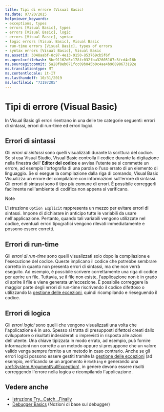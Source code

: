 ```yaml
---
title: Tipi di errore (Visual Basic)
ms.date: 07/20/2015
helpviewer_keywords:
- exceptions, types
- errors [Visual Basic], types
- errors [Visual Basic], logic
- errors [Visual Basic], syntax
- logic errors [Visual Basic], Visual Basic
- run-time errors [Visual Basic], types of errors
- syntax errors [Visual Basic], Visual Basic
ms.assetid: 3048aabf-8c97-4e13-9150-853769cb5f6f
ms.openlocfilehash: 5be91162d5c178fc032fba32605107c3fcd4d16b
ms.sourcegitcommit: 5a28f8eb071fcc09b045b0c4ae4b96898673192e
ms.translationtype: MT
ms.contentlocale: it-IT
ms.lasthandoff: 10/31/2019
ms.locfileid: "73197205"
---
```

# <a name="error-types-visual-basic"></a>Tipi di errore (Visual Basic)
In Visual Basic gli errori rientrano in una delle tre categorie seguenti: errori di sintassi, errori di run-time ed errori logici.

## <a name="syntax-errors"></a>Errori di sintassi
 Gli *errori di sintassi* sono quelli visualizzati durante la scrittura del codice. Se si usa Visual Studio, Visual Basic controlla il codice durante la digitazione nella finestra dell' **Editor del codice** e avvisa l'utente se si commette un errore, ad esempio l'ortografia di una parola o l'uso errato di un elemento di linguaggio. Se si esegue la compilazione dalla riga di comando, Visual Basic Visualizza un errore del compilatore con informazioni sull'errore di sintassi. Gli errori di sintassi sono il tipo più comune di errori. È possibile correggerli facilmente nell'ambiente di codifica non appena si verificano.

> [!NOTE]
> L'istruzione `Option Explicit` rappresenta un mezzo per evitare errori di sintassi. Impone di dichiarare in anticipo tutte le variabili da usare nell'applicazione. Pertanto, quando tali variabili vengono utilizzate nel codice, eventuali errori tipografici vengono rilevati immediatamente e possono essere corretti.

## <a name="run-time-errors"></a>Errori di run-time
 Gli *errori di run-time* sono quelli visualizzati solo dopo la compilazione e l'esecuzione del codice. Queste implicano il codice che potrebbe sembrare corretto in quanto non presenta errori di sintassi, ma che non verrà eseguito. Ad esempio, è possibile scrivere correttamente una riga di codice per aprire un file. Tuttavia, se il file non esiste, l'applicazione non è in grado di aprire il file e viene generata un'eccezione. È possibile correggere la maggior parte degli errori di run-time riscrivendo il codice difettoso o utilizzando la [gestione delle eccezioni](../../language-reference/statements/try-catch-finally-statement.md), quindi ricompilando e rieseguendo il codice.
  
## <a name="logic-errors"></a>Errori di logica
 Gli *errori logici* sono quelli che vengono visualizzati una volta che l'applicazione è in uso. Spesso si tratta di presupposti difettosi creati dallo sviluppatore o risultati indesiderati o imprevisti in risposta alle azioni dell'utente. Una chiave tipizzata in modo errato, ad esempio, può fornire informazioni non corrette a un metodo oppure si presuppone che un valore valido venga sempre fornito a un metodo in caso contrario. Anche se gli errori logici possono essere gestiti tramite la [gestione delle eccezioni](../../language-reference/statements/try-catch-finally-statement.md) (ad esempio, verificando se un argomento è `Nothing` e generando una <xref:System.ArgumentNullException>), in genere devono essere risolti correggendo l'errore nella logica e ricompilando l'applicazione .

## <a name="see-also"></a>Vedere anche

- [Istruzione Try...Catch...Finally](../../../visual-basic/language-reference/statements/try-catch-finally-statement.md)
- [Debugger Basics](/visualstudio/debugger/debugger-feature-tour) (Nozioni di base sul debugger)
